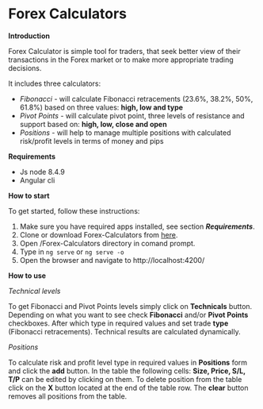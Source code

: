 # Forex Calculators

**Introduction**

 Forex Calculator is simple tool for traders, that seek better view of their transactions in the Forex market or to make more appropriate trading decisions.

It includes three calculators: 
* _Fibonacci_ - will calculate Fibonacci retracements (23.6%, 38.2%, 50%, 61.8%) based on three values: **high, low and type**
* _Pivot Points_ - will calculate pivot point, three levels of resistance and support based on: **high, low, close and open**
* _Positions_ - will help to manage multiple positions with calculated risk/profit levels in terms of money and pips

**Requirements**

* Js node 8.4.9
* Angular cli

**How to start**

To get started, follow these instructions:

1. Make sure you have required apps installed, see section _**Requirements**_.
2. Clone or download Forex-Calculators from [here](https://github.com/kpawelczak/forex-calculators).
3. Open /Forex-Calculators directory in comand prompt.
4. Type in 
<code>ng serve</code> 
or 
<code>ng serve -o</code>
5. Open the browser and navigate to http://localhost:4200/

**How to use**

_Technical levels_

 To get Fibonacci and Pivot Points levels simply click on **Technicals** button. Depending on what you want to see check **Fibonacci** and/or **Pivot Points** checkboxes. After which type in required values and set trade **type** (Fibonacci retracements). Technical results are calculated dynamically.

_Positions_

 To calculate risk and profit level type in required values in **Positions** form and click the **add** button. 
In the table the following cells: **Size, Price, S/L, T/P** can be edited by clicking on them. 
To delete position from the table click on the **X** button located at the end of the table row.
The **clear** button removes all positions from the table.


